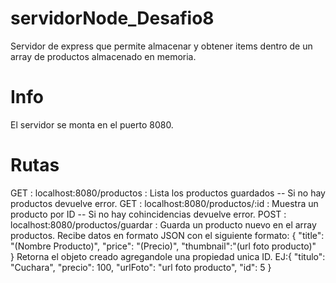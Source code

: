 # servidorNode_Desafio8
Servidor de express que permite almacenar y obtener items dentro de un array de productos almacenado en memoria.

# Info
El servidor se monta en el puerto 8080.
# Rutas
GET : localhost:8080/productos : Lista los productos guardados -- Si no hay productos devuelve error.
GET : localhost:8080/productos/:id : Muestra un producto por ID -- Si no hay cohincidencias devuelve error.
POST : localhost:8080/productos/guardar : Guarda un producto nuevo en el array productos. Recibe datos en formato JSON con el siguiente formato: {
            "title": "(Nombre Producto)",
            "price": "(Precio)",
            "thumbnail":"(url foto producto)"            
}
Retorna el objeto creado agregandole una propiedad unica ID. EJ:{
    "titulo": "Cuchara",
    "precio": 100,
    "urlFoto": "url foto producto",
    "id": 5
}

